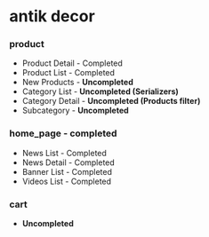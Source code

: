 # antik decor

### product
* Product Detail - Completed
* Product List - Completed
* New Products - __Uncompleted__
* Category List - __Uncompleted (Serializers)__
* Category Detail - __Uncompleted (Products filter)__
* Subcategory - __Uncompleted__

### home_page - completed
* News List - Completed
* News Detail - Completed
* Banner List - Completed
* Videos List - Completed

### cart
* __Uncompleted__